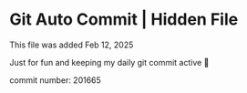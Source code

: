 # Git Auto Commit | Hidden File

This file was added Feb 12, 2025

Just for fun and keeping my daily git commit active 🤪

commit number: 201665
